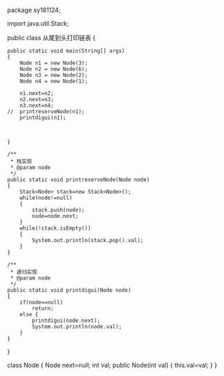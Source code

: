 package sy181124;

import java.util.Stack;

public class 从尾到头打印链表
{

	public static void main(String[] args)
	{
		Node n1 = new Node(3);
		Node n2 = new Node(6);
		Node n3 = new Node(2);
		Node n4 = new Node(1);
		
		n1.next=n2;
		n2.next=n3;
		n3.next=n4;
	//	printreserveNode(n1);
		printdigui(n1);
		
		

	}
	
	/**
	 * 栈实现
	 * @param node
	 */
	public static void printreserveNode(Node node)
	{
		Stack<Node> stack=new Stack<Node>();
		while(node!=null)
		{
			stack.push(node);
			node=node.next;
		}
		while(!stack.isEmpty())
		{
			System.out.println(stack.pop().val);
		}
	}
	
	/**
	 * 递归实现
	 * @param node
	 */
	public static void printdigui(Node node)
	{
		if(node==null)
			return;
		else {
			printdigui(node.next);
			System.out.println(node.val);
		}
	}

}

class Node
{
	Node next=null;
	int val;
	public Node(int val)
	{
		this.val=val;
	}
}

